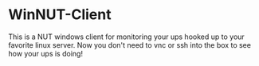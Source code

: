 # WinNUT-Client
This is a NUT windows client for monitoring your ups hooked up to your favorite linux server.
Now you don't need to vnc or ssh into the box to see how your ups is doing!


